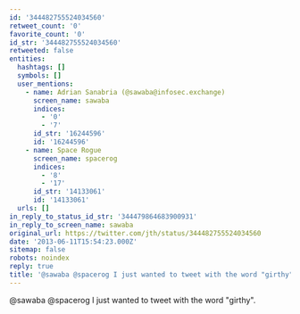 ```yaml
---
id: '344482755524034560'
retweet_count: '0'
favorite_count: '0'
id_str: '344482755524034560'
retweeted: false
entities:
  hashtags: []
  symbols: []
  user_mentions:
    - name: Adrian Sanabria (@sawaba@infosec.exchange)
      screen_name: sawaba
      indices:
        - '0'
        - '7'
      id_str: '16244596'
      id: '16244596'
    - name: Space Rogue
      screen_name: spacerog
      indices:
        - '8'
        - '17'
      id_str: '14133061'
      id: '14133061'
  urls: []
in_reply_to_status_id_str: '344479864683900931'
in_reply_to_screen_name: sawaba
original_url: https://twitter.com/jth/status/344482755524034560
date: '2013-06-11T15:54:23.000Z'
sitemap: false
robots: noindex
reply: true
title: '@sawaba @spacerog I just wanted to tweet with the word "girthy".'
---
```


@sawaba @spacerog I just wanted to tweet with the word "girthy".
